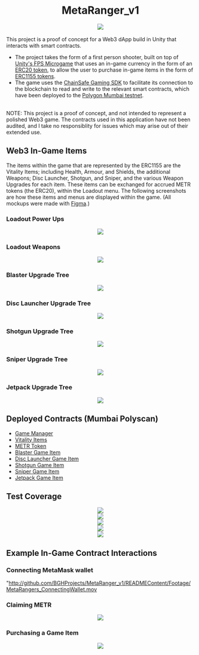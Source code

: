 # <div align="center">MetaRanger_v1</div>

<div align="center"><img src="./READMEContent/Images/MetaRangers_Banner.png" /></div>

<br/>
This project is a proof of concept for a Web3 dApp build in Unity that interacts with smart contracts. 

- The project takes the form of a first person shooter, built on top of [Unity's FPS Microgame](https://learn.unity.com/project/fps-template) that uses an in-game currency in the form of an [ERC20 token](https://ethereum.org/en/developers/docs/standards/tokens/erc-20/), to allow the user to purchase in-game items in the form of [ERC1155 tokens](https://ethereum.org/en/developers/docs/standards/tokens/erc-1155/). 
- The game uses the [ChainSafe Gaming SDK](https://gaming.chainsafe.io/) to facilitate its connection to the blockchain to read and write to the relevant smart contracts, which have been deployed to the [Polygon Mumbai testnet](https://www.alchemy.com/overviews/mumbai-testnet).

<br/>
NOTE: This project is a proof of concept, and not intended to represent a polished Web3 game. The contracts used in this application have not been audited, and I take no responsiblity for issues which may arise out of their extended use.

## Web3 In-Game Items
The items within the game that are represented by the ERC1155 are the Vitality Items; including Health, Armour, and Shields, the additional Weapons; Disc Launcher, Shotgun, and Sniper, and the various Weapon Upgrades for each item. These items can be exchanged for accrued METR tokens (the ERC20), within the Loadout menu. The following screenshots are how these items and menus are displayed within the game. (All mockups were made with [Figma](https://www.figma.com/).)

### Loadout Power Ups
<div align="center"><img src="./READMEContent/Images/Loadout/Loadout_PowerUps.png" /></div>

### Loadout Weapons
<div align="center"><img src="./READMEContent/Images/Loadout/Loadout_Weapons.png" /></div>

### Blaster Upgrade Tree
<div align="center"><img src="./READMEContent/Images/Loadout/Loadout_BlasterTree.png" /></div>

### Disc Launcher Upgrade Tree
<div align="center"><img src="./READMEContent/Images/Loadout/Loadout_DiscLauncherTree.png" /></div>

### Shotgun Upgrade Tree
<div align="center"><img src="./READMEContent/Images/Loadout/Loadout_ShotgunTree.png" /></div>

### Sniper Upgrade Tree
<div align="center"><img src="./READMEContent/Images/Loadout/Loadout_SniperTree.png" /></div>

### Jetpack Upgrade Tree
<div align="center"><img src="./READMEContent/Images/Loadout/Loadout_JetpackTree.png" /></div>

## Deployed Contracts (Mumbai Polyscan)

- [Game Manager](https://mumbai.polygonscan.com/address/0xd45dEF180645269b81eFEaFE8D4D83f368B5adc6)
- [Vitality Items](https://mumbai.polygonscan.com/address/0x85B3C588912Cbd2F415bFBC4A34f069554385663)
- [METR Token](https://mumbai.polygonscan.com/token/0x22ac36f2932c73559df2b288a375e12c8fa9b7db)
- [Blaster Game Item](https://mumbai.polygonscan.com/address/0xcd8a7e2ec16fb3ff6fad142dc30cdb8c2237348b)
- [Disc Launcher Game Item](https://mumbai.polygonscan.com/address/0x7d41e26d950908ab5d44611171cc7a2acc0a7aba)
- [Shotgun Game Item](https://mumbai.polygonscan.com/address/0xbe8af99a91b85ab400ab7f0901556a9c28d08ad2)
- [Sniper Game Item](https://mumbai.polygonscan.com/address/0x71d3529831ea10706f617654188e6aabc9b102b2)
- [Jetpack Game Item](https://mumbai.polygonscan.com/address/0xdf289994a3809592392cd3e4129d10fada0be03e)

## Test Coverage

<div align="center"><img src="./READMEContent/Images/TestCoverage/MetaRangers_GameItemsTestCoverage.png" /></div>
<div align="center"><img src="./READMEContent/Images/TestCoverage/MetaRangers_GameManagerTestCoverage.png" /></div>
<div align="center"><img src="./READMEContent/Images/TestCoverage/MetaRangers_METRTokenTestCoverage.png" /></div>
<div align="center"><img src="./READMEContent/Images/TestCoverage/MetaRangers_VitalityItemTestCoverage.png" /></div>
<div align="center"><img src="./READMEContent/Images/TestCoverage/MetaRangers_FullTestCoverage.png" /></div>

## Example In-Game Contract Interactions
### Connecting MetaMask wallet
"http://github.com/BGHProjects/MetaRanger_v1/READMEContent/Footage/MetaRangers_ConnectingWallet.mov

### Claiming METR
<div align="center"><img src="./READMEContent/Footage/MetaRangers_ClaimMETRGIF.gif" /></div>

### Purchasing a Game Item
<div align="center"><img src="./READMEContent/Footage/MetaRangers_PurchaseGameItemGIF.gif" /></div>

